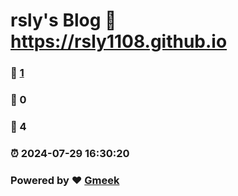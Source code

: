 # rsly's Blog :link: https://rsly1108.github.io 
### :page_facing_up: [1](https://rsly1108.github.io/tag.html) 
### :speech_balloon: 0 
### :hibiscus: 4 
### :alarm_clock: 2024-07-29 16:30:20 
### Powered by :heart: [Gmeek](https://github.com/Meekdai/Gmeek)
